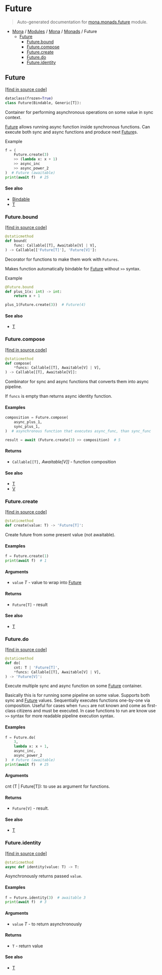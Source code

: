# Future

> Auto-generated documentation for [mona.monads.future](https://github.com/katunilya/mona/blob/main/mona/monads/future.py) module.

- [Mona](../../README.md#mona) / [Modules](../../MODULES.md#mona-modules) / [Mona](../index.md#mona) / [Monads](index.md#monads) / Future
    - [Future](#future)
        - [Future.bound](#futurebound)
        - [Future.compose](#futurecompose)
        - [Future.create](#futurecreate)
        - [Future.do](#futuredo)
        - [Future.identity](#futureidentity)

## Future

[[find in source code]](https://github.com/katunilya/mona/blob/main/mona/monads/future.py#L13)

```python
dataclass(frozen=True)
class Future(Bindable, Generic[T]):
```

Container for performing asynchronous operations on some value in sync context.

[Future](#future) allows running async function inside synchronous functions. Can execute
both sync and async functions and produce next [Future](#future)s.

Example

```python
f = (
    Future.create(3)
    >> (lambda x: x + 1)
    >> async_inc
    >> async_power_2
)  # Future (awaitable)
print(await f)  # 25
```

#### See also

- [Bindable](core.md#bindable)
- [T](#t)

### Future.bound

[[find in source code]](https://github.com/katunilya/mona/blob/main/mona/monads/future.py#L76)

```python
@staticmethod
def bound(
    func: Callable[[T], Awaitable[V] | V],
) -> Callable[['Future[T]'], 'Future[V]']:
```

Decorator for functions to make them work with `Futures`.

Makes function automatically bindable for [Future](#future) without `>>` syntax.

Example

```python
@Future.bound
def plus_1(x: int) -> int:
    return x + 1

plus_1(Future.create(3))  # Future(4)
```

#### See also

- [T](#t)

### Future.compose

[[find in source code]](https://github.com/katunilya/mona/blob/main/mona/monads/future.py#L99)

```python
@staticmethod
def compose(
    *funcs: Callable[[T], Awaitable[V] | V],
) -> Callable[[T], Awaitable[V]]:
```

Combinator for sync and async functions that converts them into async pipeline.

If `funcs` is empty than returns async identity function.

#### Examples

```python
composition = Future.compose(
    async_plus_1,
    sync_plus_1,
)  # asynchronous function that executes async_func, than sync_func

result = await (Future.create(3) >> composition)  # 5
```

#### Returns

- `Callable[[T],` *Awaitable[V]]* - function composition

#### See also

- [T](#t)
- [V](#v)

### Future.create

[[find in source code]](https://github.com/katunilya/mona/blob/main/mona/monads/future.py#L59)

```python
@staticmethod
def create(value: T) -> 'Future[T]':
```

Create future from some present value (not awaitable).

#### Examples

```python
f = Future.create(1)
print(await f)  # 1
```

#### Arguments

- `value` *T* - value to wrap into [Future](#future)

#### Returns

- `Future[T]` - result

#### See also

- [T](#t)

### Future.do

[[find in source code]](https://github.com/katunilya/mona/blob/main/mona/monads/future.py#L127)

```python
@staticmethod
def do(
    cnt: T | 'Future[T]',
    *funcs: Callable[[T], Awaitable[V] | V],
) -> 'Future[V]':
```

Execute multiple sync and async function on some [Future](#future) container.

Basically this is for running some pipeline on some value. Supports both sync
and [Future](#future) values. Sequentially executes functions one-by-one via composition.
Useful for cases when `funcs` are not known and come as first-class citizens and
must be executed. In case functions to run are know use `>>` syntax for more
readable pipeline execution syntax.

#### Examples

```python
f = Future.do(
    3,
    lambda x: x + 1,
    async_inc,
    async_power_2
)  # Future (awaitable)
print(await f)  # 25
```

#### Arguments

cnt (T | Future[T]): to use as argument for functions.

#### Returns

- `Future[V]` - result.

#### See also

- [T](#t)

### Future.identity

[[find in source code]](https://github.com/katunilya/mona/blob/main/mona/monads/future.py#L42)

```python
@staticmethod
async def identity(value: T) -> T:
```

Asynchronously returns passed `value`.

#### Examples

```python
f = Future.identity(3)  # awaitable 3
print(await f)  # 3
```

#### Arguments

- `value` *T* - to return asynchronously

#### Returns

- `T` - return value

#### See also

- [T](#t)
